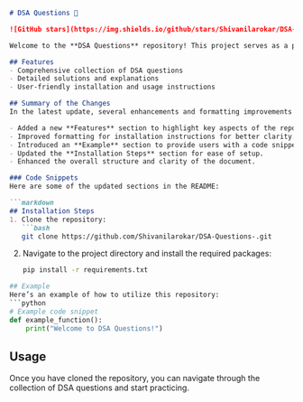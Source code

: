 ```markdown
# DSA Questions 🚀

![GitHub stars](https://img.shields.io/github/stars/Shivanilarokar/DSA-Questions-?style=social) ![Forks](https://img.shields.io/github/forks/Shivanilarokar/DSA-Questions-?style=social)

Welcome to the **DSA Questions** repository! This project serves as a platform for developers and learners to practice and enhance their skills in Data Structures and Algorithms (DSA). This repository is designed to help you improve your understanding of various data structures and algorithms through a collection of questions and solutions.

## Features
- Comprehensive collection of DSA questions
- Detailed solutions and explanations
- User-friendly installation and usage instructions

## Summary of the Changes
In the latest update, several enhancements and formatting improvements were made to the README file:

- Added a new **Features** section to highlight key aspects of the repository.
- Improved formatting for installation instructions for better clarity.
- Introduced an **Example** section to provide users with a code snippet demonstrating usage.
- Updated the **Installation Steps** section for ease of setup.
- Enhanced the overall structure and clarity of the document.

### Code Snippets
Here are some of the updated sections in the README:

```markdown
## Installation Steps
1. Clone the repository:
   ```bash
   git clone https://github.com/Shivanilarokar/DSA-Questions-.git
   ```
2. Navigate to the project directory and install the required packages:
   ```bash
   pip install -r requirements.txt
   ```

```python
## Example
Here’s an example of how to utilize this repository:
```python
# Example code snippet
def example_function():
    print("Welcome to DSA Questions!")
```

## Usage
Once you have cloned the repository, you can navigate through the collection of DSA questions and start practicing.
```